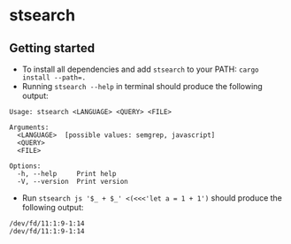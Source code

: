 # stsearch

## Getting started

* To install all dependencies and add `stsearch` to your PATH:  `cargo install --path=.`
* Running `stsearch --help` in terminal should produce the following output:
```
Usage: stsearch <LANGUAGE> <QUERY> <FILE>

Arguments:
  <LANGUAGE>  [possible values: semgrep, javascript]
  <QUERY>
  <FILE>

Options:
  -h, --help     Print help
  -V, --version  Print version
```
* Run `stsearch js '$_ + $_' <(<<<'let a = 1 + 1')` should produce the following output:

```
/dev/fd/11:1:9-1:14
/dev/fd/11:1:9-1:14
```

